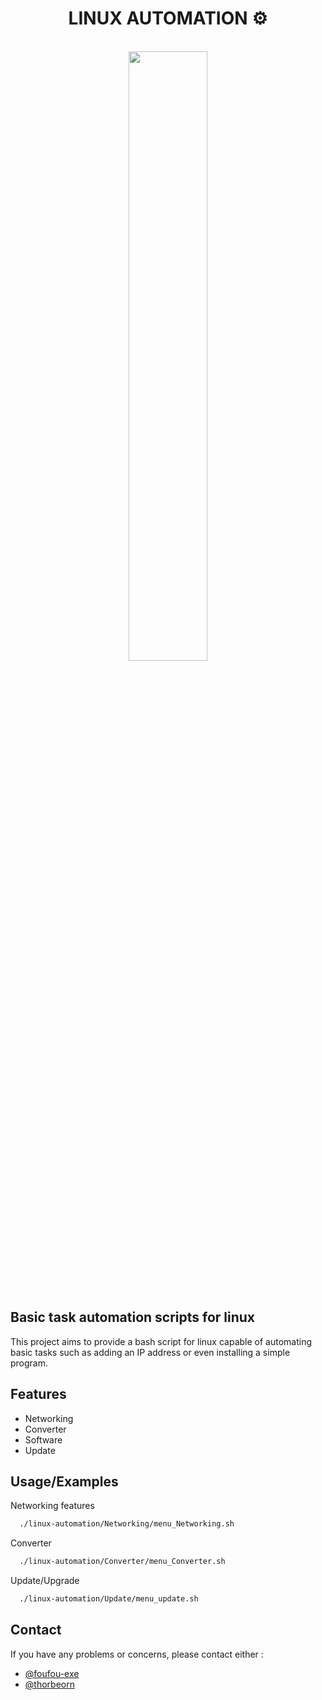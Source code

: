 <div align="center"><h1>LINUX AUTOMATION ⚙️</h1></div>
</br>

<div align="center"><img src=https://raw.githubusercontent.com/thorbeorn/linux-automation/main/Logo/logo.jpeg width=50%></div>
</br>
</br>

## Basic task automation scripts for linux

This project aims to provide a bash script for linux capable of automating basic tasks such as adding an IP address or even installing a simple program.

## Features

- Networking
- Converter
- Software
- Update

## Usage/Examples

Networking features
```BASH
  ./linux-automation/Networking/menu_Networking.sh
```
Converter
```BASH
  ./linux-automation/Converter/menu_Converter.sh
```
Update/Upgrade
```BASH
  ./linux-automation/Update/menu_update.sh
```

## Contact
If you have any problems or concerns, please contact either :
- [@foufou-exe](https://github.com/Foufou-exe)
- [@thorbeorn](https://github.com/thorbeorn)
